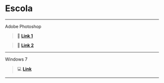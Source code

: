 # Escola
_______________________________________________________________________________________________________________

Adobe Photoshop

> :green_book: [**Link 1**](https://github.com/MarcosVitor2005/CENTRO_DE_ESTUDO/raw/main/docs/arquivos/PS32Bits.7z)

> :floppy_disk: [**Link 2**](https://mega.nz/folder/QLQA2RQC#WQPWRjhfOOh4gLaKwbTEQQ)
>

_______________________________________________________________________________________________________________

Windows 7

> :computer: [**Link**](/paginas/windows.md)

_______________________________________________________________________________________________________________
